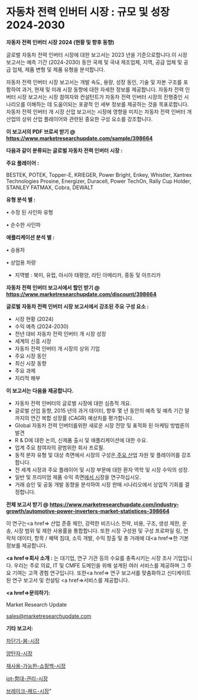 # 자동차 전력 인버터 시장 : 규모 및 성장 2024-2030

<strong>자동차 전력 인버터 시장 2024 (현황 및 향후 동향)</strong>

글로벌 자동차 전력 인버터 시장에 대한 보고서는 2023 년을 기준으로합니다.이 시장 보고서는 예측 기간 (2024-2030) 동안 국제 및 국내 제조업체, 지역, 공급 업체 및 공급 업체, 제품 변형 및 제품 유형을 분석합니다.

자동차 전력 인버터 시장 보고서는 개발 속도, 용량, 성장 동인, 기술 및 자본 구조를 포함하여 과거, 현재 및 미래 시장 동향에 대한 자세한 정보를 제공합니다. 자동차 전력 인버터 시장 보고서는 시장 참여자와 컨설턴트가 자동차 전력 인버터 시장의 진행중인 시나리오를 이해하는 데 도움이되는 포괄적 인 세부 정보를 제공하는 것을 목표로합니다. 자동차 전력 인버터 개 시장 산업 보고서는 시장에 영향을 미치는 자동차 전력 인버터 개 산업의 상위 산업 플레이어와 관련된 중요한 구성 요소를 강조합니다.



<strong>이 보고서의 PDF 브로셔 받기 @ <a href=https://www.marketresearchupdate.com/sample/398664>https://www.marketresearchupdate.com/sample/398664</a></strong>



<strong>다음과 같이 분류되는 글로벌 자동차 전력 인버터 시장 :</strong>



<strong>주요 플레이어 :</strong>

BESTEK, POTEK, Topper-E, KRIEGER, Power Bright, Enkey, Whistler, Xantrex Technologies Prosine, Energizer, Duracell, Power TechOn, Rally Cup Holder, STANLEY FATMAX, Cobra, DEWALT



<strong>유형 분석 별 :</strong>

• 수정 된 사인파 유형

• 순수한 사인파



<strong>애플리케이션 분석 별 :</strong>

• 승용차

• 상업용 차량

<ul>
  <li>지역별 : 북미, 유럽, 아시아 태평양, 라틴 아메리카, 중동 및 아프리카</li>
</ul>


<strong>자동차 전력 인버터 보고서에서 할인 받기 @ <a href=https://www.marketresearchupdate.com/discount/398664>https://www.marketresearchupdate.com/discount/398664</a></strong>



<strong>글로벌 자동차 전력 인버터 시장 보고서에서 강조된 주요 구성 요소 :</strong>
<ul>
  <li>시장 현황 (2024)</li>
  <li>수익 예측 (2024-2030)</li>
  <li>전년 대비 자동차 전력 인버터 개 시장 성장</li>
  <li>세계의 신흥 시장</li>
  <li>자동차 전력 인버터 개 시장의 상위 기업</li>
  <li>주요 시장 동인</li>
  <li>최신 시장 동향</li>
  <li>주요 과제</li>
  <li>지리적 해부</li>
</ul>


<strong>이 보고서는 다음을 제공합니다.</strong>
<ul>
  <li>자동차 전력 인버터의 글로벌 시장에 대한 심층적 개요.</li>
  <li>글로벌 산업 동향, 2015 년의 과거 데이터, 향후 몇 년 동안의 예측 및 예측 기간 말까지의 연간 복합 성장률 (CAGR) 예상치를 평가합니다.</li>
  <li>Global 자동차 전력 인버터를위한 새로운 시장 전망 및 표적화 된 마케팅 방법론의 발견</li>
  <li>R &amp; D에 대한 논의, 신제품 출시 및 애플리케이션에 대한 수요.</li>
  <li>업계 주요 참여자의 광범위한 회사 프로필.</li>
  <li>동적 분자 유형 및 대상 측면에서 시장의 구성은<a href=> 주요 산</a>업 자원 및 플레이어를 강조합니다.</li>
  <li>전 세계 시장과 주요 플레이어 및 시장 부문에 대한 환자 역학 및 시장 수익의 성장.</li>
  <li>일반 및 프리미엄 제품 수익 측면<a href=>에서 시</a>장을 연구하십시오.</li>
  <li>거래 승인 및 공동 개발 동향을 분석하여 시장 판매 시나리오에서 상업적 기회를 결정합니다.</li>
</ul>



<strong>전체 보고서 받기 @ <a href=https://www.marketresearchupdate.com/industry-growth/automotive-power-inverters-market-statistices-398664>https://www.marketresearchupdate.com/industry-growth/automotive-power-inverters-market-statistices-398664</a></strong>

이 연구는<a href=> 산업 존중</a> 체인, 강력한 비즈니스 전략, 비용, 구조, 생성 제한, 운송, 시장 범위 및 제한 사용률을 통합합니다. 또한 시장 구성원 및 구성 프로파일 링, 연락처 데이터, 항목 / 혜택 침대, 소득 개발, 수익 창출 및 총 거래에 대<a href=>한 기본 </a>정보를 제공합니다.



<strong><a href=>회사 소</a>개 :</strong>
는 대기업, 연구 기관 등의 수요를 충족시키는 시장 조사 기업입니다. 우리는 주로 의료, IT 및 CMFE 도메인을 위해 설계된 여러 서비스를 제공하며 그 주요 기여는 고객 경험 연구입니다. 또한<a href=> 연구 보</a>고서를 맞춤화하고 신디케이트 된 연구 보고서 및 컨설팅 <a href=>서비스</a>를 제공합니다.



<strong><a href=>문의하기:</a></strong>

Market Research Update

sales@marketresearchupdate.com



<strong>기타 보고서:</strong>

<a href=https://www.linkedin.com/pulse/차단기-붐-시장-현재-및-미래-성장-2029-trend-tracking-tips-360-analysis/>차단기-붐-시장</a>

<a href=https://www.linkedin.com/pulse/양탄자-시장-경쟁-분석-및-성장-잠재력-2029-survey-savvy-insights-360-analysis-noppf/>양탄자-시장</a>

<a href=https://www.linkedin.com/pulse/재사용-가능한-쇼핑백-시장-경쟁-분석-및-성장-잠재력-2029-isdailynews-jl7nf/>재사용-가능한-쇼핑백-시장</a>

<a href=https://www.linkedin.com/pulse/iot-함대-관리-시장-동향-및-성장-전망-consumer-connection-compendium-ana-ugznf/>iot-함대-관리-시장</a>

<a href=https://www.linkedin.com/pulse/브레이크-패드-시장-세분화-연구-및-목표-고객2029년-trendsetters-talk-360-analysis-olycf/>브레이크-패드-시장</a>"
